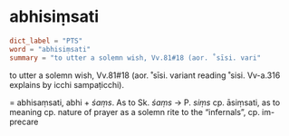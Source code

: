 # abhisiṃsati

``` toml
dict_label = "PTS"
word = "abhisiṃsati"
summary = "to utter a solemn wish, Vv.81#18 (aor. ˚sīsi. vari"
```

to utter a solemn wish, Vv.81#18 (aor. ˚sīsi. variant reading ˚sisi. Vv\-a.316 explains by icchi sampaṭicchi).

= abhisaṃsati, abhi \+ *śaṃs*. As to Sk. *śaṃs* → P. *siṃs* cp. āsiṃsati, as to meaning cp. nature of prayer as a solemn rite to the “infernals”, cp. im\-precare

